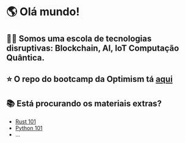 # 🌎 Olá mundo!

## 🙋‍♀️ Somos uma escola de tecnologias disruptivas: Blockchain, AI, IoT Computação Quântica.


## ⭐️ O repo do bootcamp da Optimism tá [aqui](https://github.com/nrxschool/bootcamp-optimism) 


## 📚 Está procurando os materiais extras?
- [Rust 101](https://github.com/nrxschool/rust101)
- [Python 101](https://github.com/nrxschool/python101)
- ...

